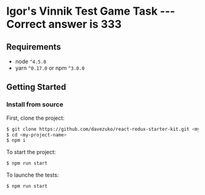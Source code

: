 # Igor's Vinnik Test Game Task --- Correct answer is 333

## Requirements
* node `^4.5.0`
* yarn `^0.17.0` or npm `^3.0.0`

## Getting Started

### Install from source

First, clone the project:

```bash
$ git clone https://github.com/davezuko/react-redux-starter-kit.git <my-project-name>
$ cd <my-project-name>
$ npm i
```

To start the project:

```bash
$ npm run start
```

To launche the tests:

```bash
$ npm run start
```
